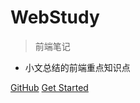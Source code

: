 # WebStudy

> 前端笔记

- 小文总结的前端重点知识点

[GitHub](https://github.com/wzh20001019/web-study)
[Get Started](README.md)
